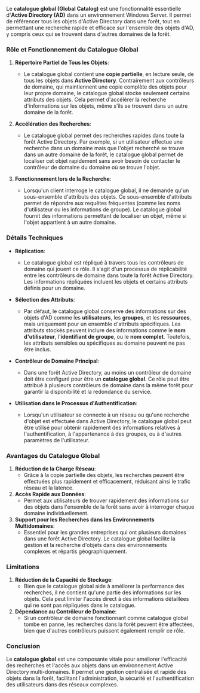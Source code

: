 Le **catalogue global (Global Catalog)** est une fonctionnalité essentielle d'**Active Directory (AD)** dans un environnement Windows Server. Il permet de référencer tous les objets d'Active Directory dans une forêt, tout en permettant une recherche rapide et efficace sur l'ensemble des objets d'AD, y compris ceux qui se trouvent dans d'autres domaines de la forêt.

### **Rôle et Fonctionnement du Catalogue Global**

1. **Répertoire Partiel de Tous les Objets**:
    
    - Le catalogue global contient une **copie partielle**, en lecture seule, de tous les objets dans **Active Directory**. Contrairement aux contrôleurs de domaine, qui maintiennent une copie complète des objets pour leur propre domaine, le catalogue global stocke seulement certains attributs des objets. Cela permet d'accélérer la recherche d'informations sur les objets, même s'ils se trouvent dans un autre domaine de la forêt.
2. **Accélération des Recherches**:
    
    - Le catalogue global permet des recherches rapides dans toute la forêt Active Directory. Par exemple, si un utilisateur effectue une recherche dans un domaine mais que l'objet recherché se trouve dans un autre domaine de la forêt, le catalogue global permet de localiser cet objet rapidement sans avoir besoin de contacter le contrôleur de domaine du domaine où se trouve l'objet.
3. **Fonctionnement lors de la Recherche**:
    
    - Lorsqu'un client interroge le catalogue global, il ne demande qu'un sous-ensemble d'attributs des objets. Ce sous-ensemble d'attributs permet de répondre aux requêtes fréquentes (comme les noms d'utilisateur ou les informations de groupe). Le catalogue global fournit des informations permettant de localiser un objet, même si l'objet appartient à un autre domaine.

### **Détails Techniques**

- **Réplication**:
    
    - Le catalogue global est répliqué à travers tous les contrôleurs de domaine qui jouent ce rôle. Il s'agit d'un processus de réplicabilité entre les contrôleurs de domaine dans toute la forêt Active Directory. Les informations répliquées incluent les objets et certains attributs définis pour un domaine.
- **Sélection des Attributs**:
    
    - Par défaut, le catalogue global conserve des informations sur des objets d'AD comme les **utilisateurs**, les **groupes**, et les **ressources**, mais uniquement pour un ensemble d'attributs spécifiques. Les attributs stockés peuvent inclure des informations comme le **nom d'utilisateur**, l'**identifiant de groupe**, ou le **nom complet**. Toutefois, les attributs sensibles ou spécifiques au domaine peuvent ne pas être inclus.
- **Contrôleur de Domaine Principal**:
    
    - Dans une forêt Active Directory, au moins un contrôleur de domaine doit être configuré pour être un **catalogue global**. Ce rôle peut être attribué à plusieurs contrôleurs de domaine dans la même forêt pour garantir la disponibilité et la redondance du service.
- **Utilisation dans le Processus d'Authentification**:
    
    - Lorsqu'un utilisateur se connecte à un réseau ou qu'une recherche d'objet est effectuée dans Active Directory, le catalogue global peut être utilisé pour obtenir rapidement des informations relatives à l'authentification, à l'appartenance à des groupes, ou à d'autres paramètres de l'utilisateur.

### **Avantages du Catalogue Global**

1. **Réduction de la Charge Réseau**:
    - Grâce à la copie partielle des objets, les recherches peuvent être effectuées plus rapidement et efficacement, réduisant ainsi le trafic réseau et la latence.
2. **Accès Rapide aux Données**:
    - Permet aux utilisateurs de trouver rapidement des informations sur des objets dans l'ensemble de la forêt sans avoir à interroger chaque domaine individuellement.
3. **Support pour les Recherches dans les Environnements Multidomaines**:
    - Essentiel pour les grandes entreprises qui ont plusieurs domaines dans une forêt Active Directory. Le catalogue global facilite la gestion et la recherche d'objets dans des environnements complexes et répartis géographiquement.

### **Limitations**

1. **Réduction de la Capacité de Stockage**:
    - Bien que le catalogue global aide à améliorer la performance des recherches, il ne contient qu'une partie des informations sur les objets. Cela peut limiter l'accès direct à des informations détaillées qui ne sont pas répliquées dans le catalogue.
2. **Dépendance au Contrôleur de Domaine**:
    - Si un contrôleur de domaine fonctionnant comme catalogue global tombe en panne, les recherches dans la forêt peuvent être affectées, bien que d'autres contrôleurs puissent également remplir ce rôle.

### **Conclusion**

Le **catalogue global** est une composante vitale pour améliorer l'efficacité des recherches et l'accès aux objets dans un environnement Active Directory multi-domaines. Il permet une gestion centralisée et rapide des objets dans la forêt, facilitant l'administration, la sécurité et l'authentification des utilisateurs dans des réseaux complexes.
